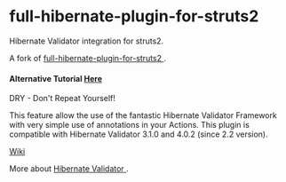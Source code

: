 full-hibernate-plugin-for-struts2
=================================

Hibernate Validator integration for struts2.

A fork of 
<a href="https://code.google.com/p/full-hibernate-plugin-for-struts2/" target="_blank">
  full-hibernate-plugin-for-struts2
</a>.

<h4>
Alternative Tutorial 
<a href="http://www.dzone.com/tutorials/java/struts-2/struts-2-tutorial/struts-2-hibernate-validation-tutorial-1.html"  target="_blank">
  Here
</a>
</h4>


DRY - Don't Repeat Yourself!

This feature allow the use of the fantastic Hibernate Validator Framework with very simple use of annotations in your Actions. This plugin is compatible with Hibernate Validator 3.1.0 and 4.0.2 (since 2.2 version).

<a href="https://code.google.com/p/full-hibernate-plugin-for-struts2/wiki/2_Hibernate_Validator_integration"  target="_blank">
  Wiki
</a>

More about
<a href="http://hibernate.org/validator/" target="_blank">
  Hibernate Validator
</a>.
